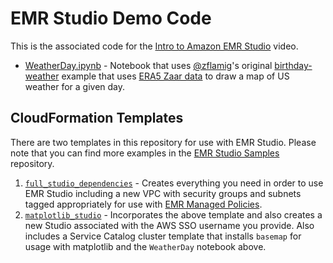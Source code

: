 # EMR Studio Demo Code

This is the associated code for the [Intro to Amazon EMR Studio](https://youtu.be/oVgyL5W9FPU) video.

- [WeatherDay.ipynb](WeatherDay.ipynb) - Notebook that uses [@zflamig](https://github.com/zflamig)'s original [birthday-weather](https://github.com/zflamig/birthday-weather) example that uses [ERA5 Zaar data](https://registry.opendata.aws/ecmwf-era5/) to draw a map of US weather for a given day.

## CloudFormation Templates

There are two templates in this repository for use with EMR Studio. Please note that you can find more examples in the [EMR Studio Samples](https://github.com/aws-samples/emr-studio-samples) repository.

1. [`full_studio_dependencies`](./cloudformation/full_studio_dependencies.cfn.yaml) - Creates everything you need in order to use EMR Studio including a new VPC with security groups and subnets tagged appropriately for use with [EMR Managed Policies](https://docs.aws.amazon.com/emr/latest/ManagementGuide/emr-managed-iam-policies.html).
2. [`matplotlib_studio`](./cloudformation/matplotlib_studio.cfn.yaml) - Incorporates the above template and also creates a new Studio associated with the AWS SSO username you provide. Also includes a Service Catalog cluster template that installs `basemap` for usage with matplotlib and the `WeatherDay` notebook above.